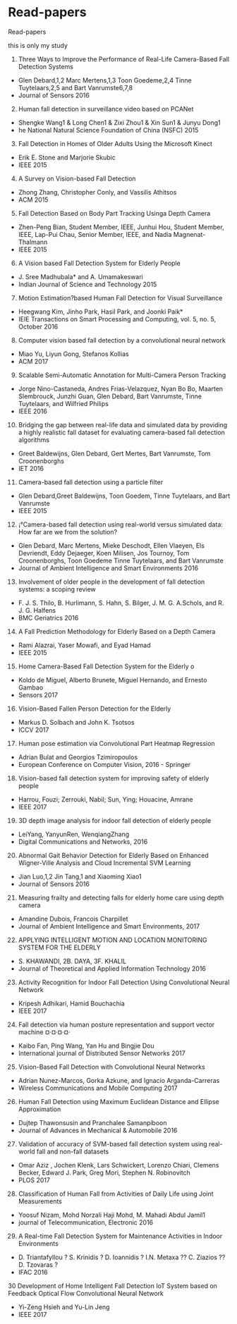 # Read-papers
Read-papers

this is only my study

1. Three Ways to Improve the Performance of Real-Life Camera-Based Fall Detection Systems
 - Glen Debard,1,2 Marc Mertens,1,3 Toon Goedeme,2,4 Tinne Tuytelaars,2,5 and Bart Vanrumste6,7,8
 - Journal of Sensors 2016

2. Human fall detection in surveillance video based on PCANet
 - Shengke Wang1 & Long Chen1 & Zixi Zhou1 & Xin Sun1 & Junyu Dong1
 - he National Natural Science Foundation of China (NSFC) 2015

3. Fall Detection in Homes of Older Adults Using the Microsoft Kinect
 - Erik E. Stone and Marjorie Skubic
 - IEEE 2015

4. A Survey on Vision-based Fall Detection
 - Zhong Zhang, Christopher Conly, and Vassilis Athitsos
 - ACM 2015

5. Fall Detection Based on Body Part Tracking Usinga Depth Camera
 - Zhen-Peng Bian, Student Member, IEEE, Junhui Hou, Student Member, IEEE, Lap-Pui Chau, Senior
Member, IEEE, and Nadia Magnenat-Thalmann
 - IEEE 2015

6. A Vision based Fall Detection System for Elderly People
 - J. Sree Madhubala* and A. Umamakeswari
 - Indian Journal of Science and Technology 2015

7. Motion Estimation?based Human Fall Detection for Visual Surveillance
 - Heegwang Kim, Jinho Park, Hasil Park, and Joonki Paik* 
 - IEIE Transactions on Smart Processing and Computing, vol. 5, no. 5, October 2016

8. Computer vision based fall detection by a convolutional neural network
 - Miao Yu, Liyun Gong, Stefanos Kollias
 - ACM 2017

9. Scalable Semi-Automatic Annotation for Multi-Camera Person Tracking
 - Jorge Nino-Castaneda, Andres Frias-Velazquez, Nyan Bo Bo, Maarten Slembrouck, Junzhi Guan,
Glen Debard, Bart Vanrumste, Tinne Tuytelaars, and Wilfried Philips
 - IEEE 2016

10. Bridging the gap between real-life data and simulated data by providing a highly realistic fall dataset for evaluating camera-based fall detection algorithms
 - Greet Baldewijns, Glen Debard, Gert Mertes, Bart Vanrumste, Tom Croonenborghs
 - IET 2016

11. Camera-based fall detection using a particle filter
 - Glen Debard,Greet Baldewijns, Toon Goedem, Tinne Tuytelaars, and Bart Vanrumste
 - IEEE 2015

12. ¡°Camera-based fall detection using real-world versus simulated data: How far are we from the solution?
 - Glen Debard, Marc Mertens, Mieke Deschodt, Ellen Vlaeyen, Els Devriendt, Eddy Dejaeger, Koen Milisen, Jos Tournoy, Tom Croonenborghs, Toon Goedeme
Tinne Tuytelaars, and Bart Vanrumste
 - Journal of Ambient Intelligence and Smart Environments 2016

13. Involvement of older people in the development of fall detection systems: a scoping review
 - F. J. S. Thilo, B. Hurlimann, S. Hahn, S. Bilger, J. M. G. A.Schols, and R. J. G. Halfens
 - BMC Geriatrics 2016

14. A Fall Prediction Methodology for Elderly Based on a Depth Camera
 - Rami Alazrai, Yaser Mowafi, and Eyad Hamad
 - IEEE 2015

15. Home Camera-Based Fall Detection System for the Elderly o
 - Koldo de Miguel, Alberto Brunete, Miguel Hernando, and Ernesto Gambao
 - Sensors 2017

16. Vision-Based Fallen Person Detection for the Elderly
 - Markus D. Solbach and John K. Tsotsos
 - ICCV 2017

17. Human pose estimation via Convolutional Part Heatmap Regression
 - Adrian Bulat and Georgios Tzimiropoulos
 -  European Conference on Computer Vision, 2016 - Springer

18. Vision-based fall detection system for improving safety of elderly people
 - Harrou, Fouzi; Zerrouki, Nabil; Sun, Ying; Houacine, Amrane
 - IEEE 2017

19. 3D depth image analysis for indoor fall detection of elderly people
 - LeiYang, YanyunRen, WenqiangZhang
 - Digital Communications and Networks, 2016


20. Abnormal Gait Behavior Detection for Elderly Based on Enhanced Wigner-Ville Analysis and Cloud Incremental SVM Learning
 - Jian Luo,1,2 Jin Tang,1 and Xiaoming Xiao1
 - Journal of Sensors 2016

21. Measuring frailty and detecting falls for elderly home care using depth camera
 - Amandine Dubois, Francois Charpillet
 -  Journal of Ambient Intelligence and Smart Environments, 2017

22. APPLYING INTELLIGENT MOTION AND LOCATION MONITORING SYSTEM FOR THE ELDERLY
 - S. KHAWANDI, 2B. DAYA, 3F. KHALIL 
 - Journal of Theoretical and Applied Information Technology 2016

23. Activity Recognition for Indoor Fall Detection Using Convolutional Neural Network
 - Kripesh Adhikari, Hamid Bouchachia
 - IEEE 2017

24. Fall detection via human posture representation and support vector machine ¤·¤·¤·¤·
 - Kaibo Fan, Ping Wang, Yan Hu and Bingjie Dou
 - International journal of Distributed Sensor Networks 2017

25. Vision-Based Fall Detection with Convolutional Neural Networks
 - Adrian Nunez-Marcos, Gorka Azkune, and Ignacio Arganda-Carreras
 - Wireless Communications and Mobile Computing 2017

26. Human Fall Detection using Maximum Euclidean Distance and Ellipse Approximation
 - Dujtep Thawonsusin and Pranchalee Samanpiboon
 -  Journal of Advances in Mechanical & Automobile 2016

27. Validation of accuracy of SVM-based fall detection system using real-world fall and non-fall datasets
 - Omar Aziz , Jochen Klenk, Lars Schwickert, Lorenzo Chiari, Clemens Becker, Edward J. Park, Greg Mori, Stephen N. Robinovitch
 - PLOS 2017

28. Classification of Human Fall from Activities of Daily Life using Joint Measurements
 - Yoosuf Nizam, Mohd Norzali Haji Mohd, M. Mahadi Abdul Jamil1
 - journal of Telecommunication, Electronic 2016

29. A Real-time Fall Detection System for Maintenance Activities in Indoor Environments
 - D. Triantafyllou ? S. Krinidis ? D. Ioannidis ? I.N. Metaxa ?? C. Ziazios ?? D. Tzovaras ?
 - IFAC 2016

30 Development of Home Intelligent Fall Detection IoT System based on Feedback Optical Flow Convolutional Neural Network
 - Yi-Zeng Hsieh and Yu-Lin Jeng
 - IEEE 2017

